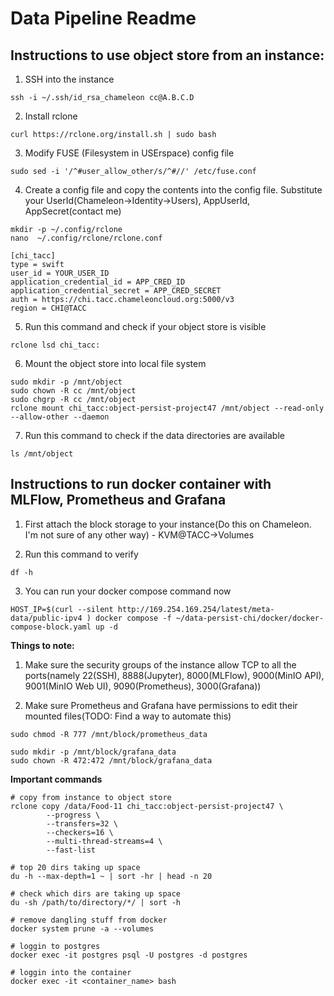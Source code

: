 # Data Pipeline Readme

## Instructions to use object store from an instance:

1. SSH into the instance

```
ssh -i ~/.ssh/id_rsa_chameleon cc@A.B.C.D
```

2. Install rclone

```
curl https://rclone.org/install.sh | sudo bash
```

3. Modify FUSE (Filesystem in USErspace) config file

```
sudo sed -i '/^#user_allow_other/s/^#//' /etc/fuse.conf
```

4. Create a config file and copy the contents into the config file.
   Substitute your UserId(Chameleon->Identity->Users), AppUserId, AppSecret(contact me)

```
mkdir -p ~/.config/rclone
nano  ~/.config/rclone/rclone.conf
```

```
[chi_tacc]
type = swift
user_id = YOUR_USER_ID
application_credential_id = APP_CRED_ID
application_credential_secret = APP_CRED_SECRET
auth = https://chi.tacc.chameleoncloud.org:5000/v3
region = CHI@TACC
```

5. Run this command and check if your object store is visible

```
rclone lsd chi_tacc:
```

6. Mount the object store into local file system

```
sudo mkdir -p /mnt/object
sudo chown -R cc /mnt/object
sudo chgrp -R cc /mnt/object
rclone mount chi_tacc:object-persist-project47 /mnt/object --read-only --allow-other --daemon
```

7. Run this command to check if the data directories are available

```
ls /mnt/object
```

## Instructions to run docker container with MLFlow, Prometheus and Grafana

1. First attach the block storage to your instance(Do this on Chameleon. I'm not sure of any other way) - KVM@TACC->Volumes

2. Run this command to verify

```
df -h
```

3. You can run your docker compose command now

```
HOST_IP=$(curl --silent http://169.254.169.254/latest/meta-data/public-ipv4 ) docker compose -f ~/data-persist-chi/docker/docker-compose-block.yaml up -d
```

**Things to note:**

1. Make sure the security groups of the instance allow TCP to all the ports(namely 22(SSH), 8888(Jupyter), 8000(MLFlow), 9000(MinIO API), 9001(MinIO Web UI), 9090(Prometheus), 3000(Grafana))

2. Make sure Prometheus and Grafana have permissions to edit their mounted files(TODO: Find a way to automate this)

```
sudo chmod -R 777 /mnt/block/prometheus_data

sudo mkdir -p /mnt/block/grafana_data
sudo chown -R 472:472 /mnt/block/grafana_data
```

**Important commands**
```
# copy from instance to object store
rclone copy /data/Food-11 chi_tacc:object-persist-project47 \
        --progress \
        --transfers=32 \
        --checkers=16 \
        --multi-thread-streams=4 \
        --fast-list

# top 20 dirs taking up space
du -h --max-depth=1 ~ | sort -hr | head -n 20

# check which dirs are taking up space
du -sh /path/to/directory/*/ | sort -h

# remove dangling stuff from docker
docker system prune -a --volumes

# loggin to postgres
docker exec -it postgres psql -U postgres -d postgres

# loggin into the container
docker exec -it <container_name> bash

```
